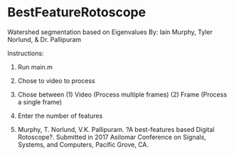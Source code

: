 # BestFeatureRotoscope
Watershed segmentation based on Eigenvalues
By: Iain Murphy, Tyler Norlund, & Dr. Pallipuram  

Instructions:
1. Run main.m
2. Chose to video to process
3. Chose between
(1) Video
    (Process multiple frames)
(2) Frame
    (Process a single frame)
4. Enter the number of features

1. Murphy, T. Norlund, V.K. Pallipuram. ?A best-features based Digital Rotoscope?. Submitted in 2017 Asilomar Conference on Signals, Systems, and Computers, Pacific Grove, CA.
